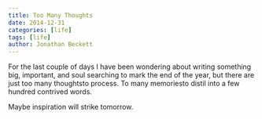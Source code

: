 ```yaml
---
title: Too Many Thoughts
date: 2014-12-31
categories: [life]
tags: [life]
author: Jonathan Beckett
---
```


For the last couple of days I have been wondering about writing something big, important, and soul searching to mark the end of the year, but there are just too many thoughtsto process. To many memoriesto distil into a few hundred contrived words.

Maybe inspiration will strike tomorrow.